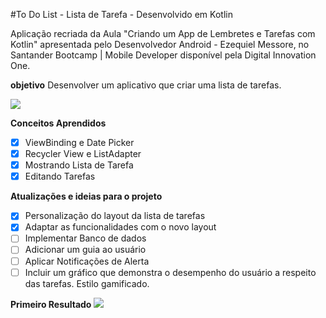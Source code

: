 #To Do List - Lista de Tarefa - Desenvolvido em Kotlin

Aplicação recriada da Aula "Criando um App de Lembretes e Tarefas com Kotlin" apresentada pelo Desenvolvedor Android - Ezequiel Messore, no Santander Bootcamp | Mobile Developer disponível pela Digital Innovation One.

**objetivo**
Desenvolver um aplicativo que criar uma lista de tarefas.

![](https://i.pinimg.com/originals/5d/d0/af/5dd0afd43108c87018881affc17b03c7.jpg)

**Conceitos Aprendidos**
- [x] ViewBinding e Date Picker
- [x] Recycler View e ListAdapter
- [x] Mostrando Lista de Tarefa
- [x] Editando Tarefas

**Atualizações e ideias para o projeto**
- [x] Personalização do layout da lista de tarefas
- [x] Adaptar as funcionalidades com o novo layout
- [ ] Implementar Banco de dados
- [ ] Adicionar um guia ao usuário
- [ ] Aplicar Notificações de Alerta
- [ ] Incluir um gráfico que demonstra o desempenho do usuário a respeito das tarefas. Estilo gamificado.

**Primeiro Resultado**
![](https://media.giphy.com/media/w5UOPgM85QMOwPYaEO/giphy.gif)


